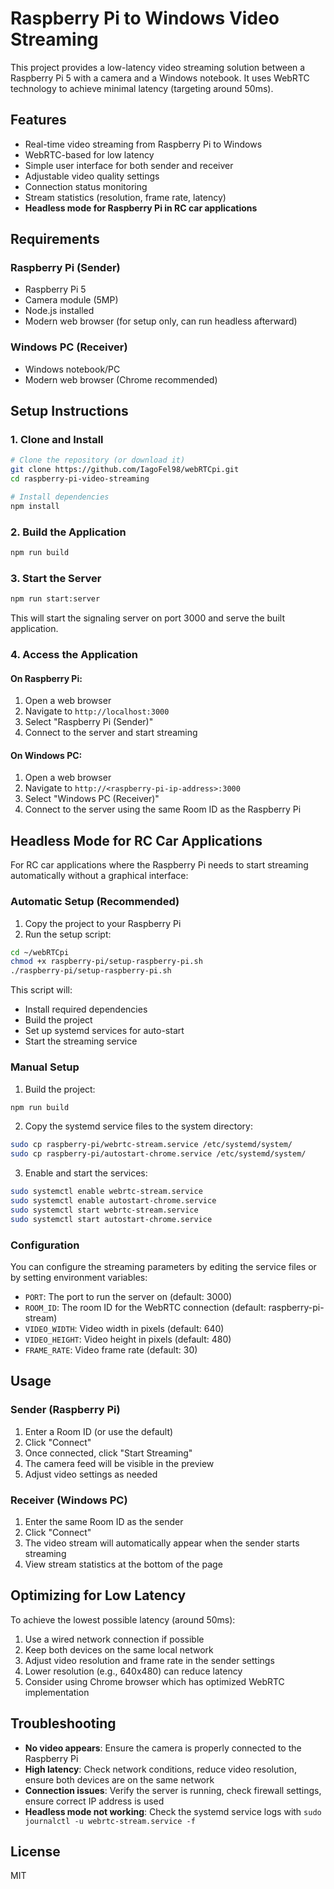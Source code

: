 # Raspberry Pi to Windows Video Streaming

This project provides a low-latency video streaming solution between a Raspberry Pi 5 with a camera and a Windows notebook. It uses WebRTC technology to achieve minimal latency (targeting around 50ms).

## Features

- Real-time video streaming from Raspberry Pi to Windows
- WebRTC-based for low latency
- Simple user interface for both sender and receiver
- Adjustable video quality settings
- Connection status monitoring
- Stream statistics (resolution, frame rate, latency)
- **Headless mode for Raspberry Pi in RC car applications**

## Requirements

### Raspberry Pi (Sender)
- Raspberry Pi 5
- Camera module (5MP)
- Node.js installed
- Modern web browser (for setup only, can run headless afterward)

### Windows PC (Receiver)
- Windows notebook/PC
- Modern web browser (Chrome recommended)

## Setup Instructions

### 1. Clone and Install

```bash
# Clone the repository (or download it)
git clone https://github.com/IagoFel98/webRTCpi.git
cd raspberry-pi-video-streaming

# Install dependencies
npm install
```

### 2. Build the Application

```bash
npm run build
```

### 3. Start the Server

```bash
npm run start:server
```

This will start the signaling server on port 3000 and serve the built application.

### 4. Access the Application

#### On Raspberry Pi:
1. Open a web browser
2. Navigate to `http://localhost:3000`
3. Select "Raspberry Pi (Sender)"
4. Connect to the server and start streaming

#### On Windows PC:
1. Open a web browser
2. Navigate to `http://<raspberry-pi-ip-address>:3000`
3. Select "Windows PC (Receiver)"
4. Connect to the server using the same Room ID as the Raspberry Pi

## Headless Mode for RC Car Applications

For RC car applications where the Raspberry Pi needs to start streaming automatically without a graphical interface:

### Automatic Setup (Recommended)

1. Copy the project to your Raspberry Pi
2. Run the setup script:

```bash
cd ~/webRTCpi
chmod +x raspberry-pi/setup-raspberry-pi.sh
./raspberry-pi/setup-raspberry-pi.sh
```

This script will:
- Install required dependencies
- Build the project
- Set up systemd services for auto-start
- Start the streaming service

### Manual Setup

1. Build the project:
```bash
npm run build
```

2. Copy the systemd service files to the system directory:
```bash
sudo cp raspberry-pi/webrtc-stream.service /etc/systemd/system/
sudo cp raspberry-pi/autostart-chrome.service /etc/systemd/system/
```

3. Enable and start the services:
```bash
sudo systemctl enable webrtc-stream.service
sudo systemctl enable autostart-chrome.service
sudo systemctl start webrtc-stream.service
sudo systemctl start autostart-chrome.service
```

### Configuration

You can configure the streaming parameters by editing the service files or by setting environment variables:

- `PORT`: The port to run the server on (default: 3000)
- `ROOM_ID`: The room ID for the WebRTC connection (default: raspberry-pi-stream)
- `VIDEO_WIDTH`: Video width in pixels (default: 640)
- `VIDEO_HEIGHT`: Video height in pixels (default: 480)
- `FRAME_RATE`: Video frame rate (default: 30)

## Usage

### Sender (Raspberry Pi)
1. Enter a Room ID (or use the default)
2. Click "Connect"
3. Once connected, click "Start Streaming"
4. The camera feed will be visible in the preview
5. Adjust video settings as needed

### Receiver (Windows PC)
1. Enter the same Room ID as the sender
2. Click "Connect"
3. The video stream will automatically appear when the sender starts streaming
4. View stream statistics at the bottom of the page

## Optimizing for Low Latency

To achieve the lowest possible latency (around 50ms):

1. Use a wired network connection if possible
2. Keep both devices on the same local network
3. Adjust video resolution and frame rate in the sender settings
4. Lower resolution (e.g., 640x480) can reduce latency
5. Consider using Chrome browser which has optimized WebRTC implementation

## Troubleshooting

- **No video appears**: Ensure the camera is properly connected to the Raspberry Pi
- **High latency**: Check network conditions, reduce video resolution, ensure both devices are on the same network
- **Connection issues**: Verify the server is running, check firewall settings, ensure correct IP address is used
- **Headless mode not working**: Check the systemd service logs with `sudo journalctl -u webrtc-stream.service -f`

## License

MIT